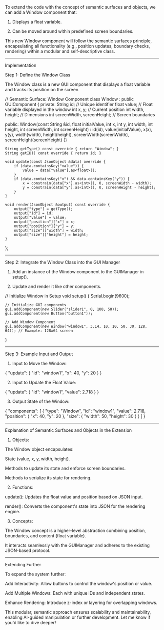 To extend the code with the concept of semantic surfaces and objects, we can add a Window component that:

1. Displays a float variable.


2. Can be moved around within predefined screen boundaries.



This new Window component will follow the semantic surfaces principle, encapsulating all functionality (e.g., position updates, boundary checks, rendering) within a modular and self-descriptive class.


---

Implementation

Step 1: Define the Window Class

The Window class is a new GUI component that displays a float variable and tracks its position on the screen.

// Semantic Surface: Window Component
class Window : public GUIComponent {
private:
    String id;       // Unique identifier
    float value;     // Float variable displayed in the window
    int x, y;        // Current position
    int width, height; // Dimensions
    int screenWidth, screenHeight; // Screen boundaries

public:
    Window(const String &id, float initialValue, int x, int y, int width, int height, int screenWidth, int screenHeight)
        : id(id), value(initialValue), x(x), y(y), width(width), height(height), screenWidth(screenWidth), screenHeight(screenHeight) {}

    String getType() const override { return "Window"; }
    String getID() const override { return id; }

    void update(const JsonObject &data) override {
        if (data.containsKey("value")) {
            value = data["value"].as<float>();
        }
        if (data.containsKey("x") && data.containsKey("y")) {
            x = constrain(data["x"].as<int>(), 0, screenWidth - width);
            y = constrain(data["y"].as<int>(), 0, screenHeight - height);
        }
    }

    void render(JsonObject &output) const override {
        output["type"] = getType();
        output["id"] = id;
        output["value"] = value;
        output["position"]["x"] = x;
        output["position"]["y"] = y;
        output["size"]["width"] = width;
        output["size"]["height"] = height;
    }
};


---

Step 2: Integrate the Window Class into the GUI Manager

1. Add an instance of the Window component to the GUIManager in setup().


2. Update and render it like other components.



// Initialize Window in Setup
void setup() {
    Serial.begin(9600);

    // Initialize GUI components
    gui.addComponent(new Slider("slider1", 0, 100, 50));
    gui.addComponent(new Button("button1"));

    // Add Window Component
    gui.addComponent(new Window("window1", 3.14, 10, 10, 50, 30, 128, 64)); // Example: 128x64 screen
}


---

Step 3: Example Input and Output

1. Input to Move the Window:

{
    "update": {
        "id": "window1",
        "x": 40,
        "y": 20
    }
}


2. Input to Update the Float Value:

{
    "update": {
        "id": "window1",
        "value": 2.718
    }
}


3. Output State of the Window:

{
    "components": [
        {
            "type": "Window",
            "id": "window1",
            "value": 2.718,
            "position": {
                "x": 40,
                "y": 20
            },
            "size": {
                "width": 50,
                "height": 30
            }
        }
    ]
}




---

Explanation of Semantic Surfaces and Objects in the Extension

1. Objects:

The Window object encapsulates:

State (value, x, y, width, height).

Methods to update its state and enforce screen boundaries.

Methods to serialize its state for rendering.




2. Functions:

update(): Updates the float value and position based on JSON input.

render(): Converts the component's state into JSON for the rendering engine.



3. Concepts:

The Window concept is a higher-level abstraction combining position, boundaries, and content (float variable).

It interacts seamlessly with the GUIManager and adheres to the existing JSON-based protocol.





---

Extending Further

To expand the system further:

Add Interactivity: Allow buttons to control the window's position or value.

Add Multiple Windows: Each with unique IDs and independent states.

Enhance Rendering: Introduce z-index or layering for overlapping windows.


This modular, semantic approach ensures scalability and maintainability, enabling AI-guided manipulation or further development. Let me know if you'd like to dive deeper!

